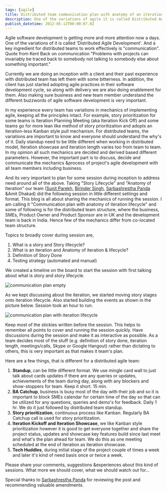 ```yaml
---
tags: [agile]
title: Distributed team communication plan with anatomy of an iteration
description: One of the variations of agile it is called Distributed Agile Development. And a key ingredient for distributed teams to work effectively is communication. This post describes method of how to come up with effective communication plan collaboratively with everyone including business.
publish_datetime: 2012-05-13T00:00:07.0Z
---
```


Agile software development is getting more and more attention now a days. One of the variations of it is called 'Distributed Agile Development'. And a key ingredient for distributed teams to work effectively is "communication". Quote from Kent Back on communication "Problems with projects can invariably be traced back to somebody not talking to somebody else about something important."

Currently we are doing an inception with a client and their past experience with distributed team has left them with some bitterness. In addition, the client has just started adopting agile practices in their software development cycle, so along with delivery we are also doing enablement for them. Also making sure business and new team member understand the different buzzwords of agile software development is very important.

In my experience every team has variations in mechanics of implementing agile, keeping all the principles intact. For example, story prioritization for some teams is Iteration Planning Meeting (aka Iteration Kick Off) and  some teams go for  more lean  like method of story prioritization and adopts an iteration-less Kanban style pull mechanism. For  distributed teams, the variations are important to know and everyone should understand the why's of it. Daily standup need to be little different when working in distributed model, Iteration showcase and iteration length varies too from team to team. In my opinion all such mechanics are decided and derived based different parameters. However, the important part is to discuss, decide and communicate  the mechanics &process of project's agile development with all team members including business.

And its very important to plan for some session during inception to address need around all of the above.
Taking "Story Lifecycle" and "Anatomy of Iteration" our team ([Sunit Parekh](http://www.twitter.com/sunitparekh), [Birinder Singh](https://twitter.com/#!/_birinder), [Sarbashrestha Panda](http://pandafunda.blogspot.com/) &Amit Dhakad) did the following session in little different settings and format. This blog is all about sharing the mechanics of running the session. I am calling it "Communication plan with anatomy of iteration lifecycle" and some of following is for the distributed team structure, where the business, SMEs, Product Owner and Product Sponsor are in UK and the development team is back in India.  Hence few of the mechanics differ from co-located team structure.

Topics to broadly cover during session are,

1. What is a story and Story lifecycle?
2. What is an iteration and Anatomy of iteration & lifecycle?
3. Definition of Story Done
4. Testing strategy (automated and manual)

We created a timeline on the board to start the session with first talking about what is story and story lifecycle.

![communication plan empty](ref:images:posts/distributed-team-communication/anatomy-of-iteration-1.jpg)

As we kept discussing about the iteration, we started moving story stages onto iteration lifecycle. Also started building the events as shown in the picture below. Session took an hour to run.

![communication plan with iteration lifecycle](ref:images:posts/distributed-team-communication/anatomy-of-iteration-2.jpg)

Keep most of the stickies written before the session. This helps to remember all points to cover and running the session quickly. Have discussions during the session and make it as interactive as possible. As a team decides most of the stuff (e.g. definition of story done, iteration length, meetings/calls, Skype or Google Hangout) rather than dictating to others, this is very important as that makes it team's plan.

Here are a few things, that is different for a distributed agile team:

1. **Standup**, can be little different format. We use mingle card wall to just talk about cards updates if there are any queries or updates, achievements of the team during day, along with any blockers and show-stoppers for team. Keep it short. 15 min.
2. **BA Catchup**, business is busy most of the day with their job and so it is important to block SMEs calendar for certain time of the day so that can be utilized for any questions, queries and demo's for feedback. Daily 1 hr. We do it just followed by distributed team standup.
3. **Story prioritization**, continuous process like Kanban. Regularly BA Catchup call is used for story prioritization.
4. **Iteration Kickoff and Iteration Showcase**, we like Kanban style prioritization however it is good to get everyone together and share the project status, updates and showcase key features build since last meet and what's the plan ahead for team. We do this as one meeting scheduled at the end of iteration as iteration showcase.
5. **Tech Huddles**, during initial stage of the project couple of times a week and later it's kind of need basis once or twice a week.

Please share your comments, suggestions &experiences about this kind of sessions. What more we should cover, what we should watch out for...

Special thanks to [Sarbashrestha Panda](http://pandafunda.blogspot.com/) for reviewing the post and recommending valuable amendments.


